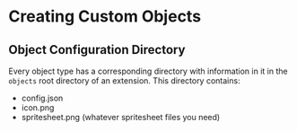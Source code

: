 # Creating Custom Objects

## Object Configuration Directory

Every object type has a corresponding directory with information in it in the `objects` root directory of an extension. This directory contains:

- config.json
- icon.png
- spritesheet.png (whatever spritesheet files you need)
